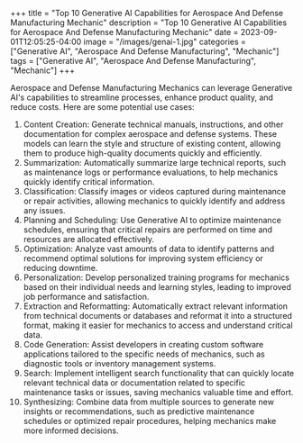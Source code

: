 +++
title = "Top 10 Generative AI Capabilities for Aerospace And Defense Manufacturing Mechanic"
description = "Top 10 Generative AI Capabilities for Aerospace And Defense Manufacturing Mechanic"
date = 2023-09-01T12:05:25-04:00
image = "/images/genai-1.jpg"
categories = ["Generative AI", "Aerospace And Defense Manufacturing", "Mechanic"]
tags = ["Generative AI", "Aerospace And Defense Manufacturing", "Mechanic"]
+++

Aerospace and Defense Manufacturing Mechanics can leverage Generative AI's capabilities to streamline processes, enhance product quality, and reduce costs. Here are some potential use cases:

1. Content Creation: Generate technical manuals, instructions, and other documentation for complex aerospace and defense systems. These models can learn the style and structure of existing content, allowing them to produce high-quality documents quickly and efficiently.
2. Summarization: Automatically summarize large technical reports, such as maintenance logs or performance evaluations, to help mechanics quickly identify critical information.
3. Classification: Classify images or videos captured during maintenance or repair activities, allowing mechanics to quickly identify and address any issues.
4. Planning and Scheduling: Use Generative AI to optimize maintenance schedules, ensuring that critical repairs are performed on time and resources are allocated effectively.
5. Optimization: Analyze vast amounts of data to identify patterns and recommend optimal solutions for improving system efficiency or reducing downtime.
6. Personalization: Develop personalized training programs for mechanics based on their individual needs and learning styles, leading to improved job performance and satisfaction.
7. Extraction and Reformatting: Automatically extract relevant information from technical documents or databases and reformat it into a structured format, making it easier for mechanics to access and understand critical data.
8. Code Generation: Assist developers in creating custom software applications tailored to the specific needs of mechanics, such as diagnostic tools or inventory management systems.
9. Search: Implement intelligent search functionality that can quickly locate relevant technical data or documentation related to specific maintenance tasks or issues, saving mechanics valuable time and effort.
10. Synthesizing: Combine data from multiple sources to generate new insights or recommendations, such as predictive maintenance schedules or optimized repair procedures, helping mechanics make more informed decisions.